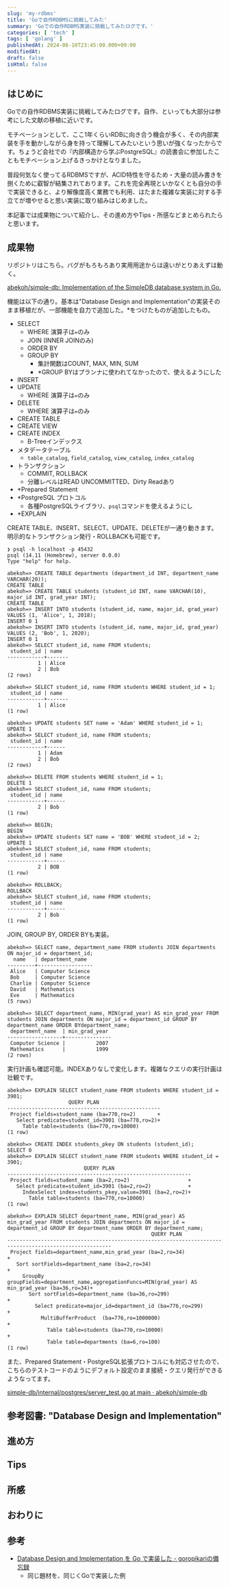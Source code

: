 ```yaml
---
slug: 'my-rdbms'
title: 'Goで自作RDBMSに挑戦してみた'
summary: 'Goでの自作RDBMS実装に挑戦してみたログです。'
categories: [ 'tech' ]
tags: [ 'golang' ]
publishedAt: 2024-06-10T23:45:00.000+09:00
modifiedAt:
draft: false
isHtml: false
---
```


## はじめに

Goでの自作RDBMS実装に挑戦してみたログです。自作、といっても大部分は参考にした文献の移植に近いです。

モチベーションとして、ここ1年くらいRDBに向き合う機会が多く、その内部実装を手を動かしながら身を持って理解してみたいという思いが強くなったからです。ちょうど会社での『内部構造から学ぶPostgreSQL』の読書会に参加したこともモチベーション上げるきっかけとなりました。

普段何気なく使ってるRDBMSですが、ACID特性を守るため・大量の読み書きを捌くために叡智が結集されております。これを完全再現といかなくとも自分の手で実装できると、より解像度高く業務でも利用、はたまた複雑な実装に対する手立てが増やせると思い実装に取り組みはじめました。

本記事では成果物について紹介し、その進め方やTips・所感などまとめられたらと思います。

## 成果物

リポジトリはこちら。バグがもろもろあり実用用途からは遠いがとりあえずは動く。

[abekoh/simple-db: Implementation of the SimpleDB database system in Go.](https://github.com/abekoh/simple-db)

機能は以下の通り。基本は"Database Design and Implementation"の実装そのまま移植だが、一部機能を自力で追加した。*をつけたものが追加したもの。

- SELECT
  - WHERE 演算子は`=`のみ
  - JOIN (INNER JOINのみ)
  - ORDER BY
  - GROUP BY
    - 集計関数はCOUNT, MAX, MIN, SUM
    - *GROUP BYはプランナに使われてなかったので、使えるようにした
- INSERT
- UPDATE
  - WHERE 演算子は`=`のみ
- DELETE
  - WHERE 演算子は`=`のみ
- CREATE TABLE
- CREATE VIEW
- CREATE INDEX
  - B-Treeインデックス
- メタデータテーブル
  - `table_catalog`, `field_catalog`, `view_catalog`, `index_catalog`
- トランザクション
  - COMMIT, ROLLBACK
  - 分離レベルはREAD UNCOMMITTED、Dirty Readあり
- *Prepared Statement
- *PostgreSQL プロトコル
  - 各種PostgreSQLライブラリ、`psql`コマンドを使えるようにし
- *EXPLAIN

CREATE TABLE、INSERT、SELECT、UPDATE、DELETEが一通り動きます。
明示的なトランザクション発行・ROLLBACKも可能です。

```
❯ psql -h localhost -p 45432
psql (14.11 (Homebrew), server 0.0.0)
Type "help" for help.

abekoh=> CREATE TABLE departments (department_id INT, department_name VARCHAR(20));
CREATE TABLE
abekoh=> CREATE TABLE students (student_id INT, name VARCHAR(10), major_id INT, grad_year INT);
CREATE TABLE
abekoh=> INSERT INTO students (student_id, name, major_id, grad_year) VALUES (1, 'Alice', 1, 2018);
INSERT 0 1
abekoh=> INSERT INTO students (student_id, name, major_id, grad_year) VALUES (2, 'Bob', 1, 2020);
INSERT 0 1
abekoh=> SELECT student_id, name FROM students;
 student_id | name
------------+-------
          1 | Alice
          2 | Bob
(2 rows)

abekoh=> SELECT student_id, name FROM students WHERE student_id = 1;
 student_id | name
------------+-------
          1 | Alice
(1 row)

abekoh=> UPDATE students SET name = 'Adam' WHERE student_id = 1;
UPDATE 1
abekoh=> SELECT student_id, name FROM students;
 student_id | name
------------+------
          1 | Adam
          2 | Bob
(2 rows)

abekoh=> DELETE FROM students WHERE student_id = 1;
DELETE 1
abekoh=> SELECT student_id, name FROM students;
 student_id | name
------------+------
          2 | Bob
(1 row)

abekoh=> BEGIN;
BEGIN
abekoh=> UPDATE students SET name = 'BOB' WHERE student_id = 2;
UPDATE 1
abekoh=> SELECT student_id, name FROM students;
 student_id | name
------------+------
          2 | BOB
(1 row)

abekoh=> ROLLBACK;
ROLLBACK
abekoh=> SELECT student_id, name FROM students;
 student_id | name
------------+------
          2 | Bob
(1 row)
```

JOIN, GROUP BY, ORDER BYも実装。

```
abekoh=> SELECT name, department_name FROM students JOIN departments ON major_id = department_id;
  name   | department_name
---------+------------------
 Alice   | Computer Science
 Bob     | Computer Science
 Charlie | Computer Science
 David   | Mathematics
 Eve     | Mathematics
(5 rows)

abekoh=> SELECT department_name, MIN(grad_year) AS min_grad_year FROM students JOIN departments ON major_id = department_id GROUP BY department_name ORDER BYdepartment_name;
 department_name  | min_grad_year
------------------+---------------
 Computer Science |          2007
 Mathematics      |          1999
(2 rows)
```

実行計画も確認可能。INDEXありなしで変化します。複雑なクエリの実行計画は壮観です。

```
abekoh=> EXPLAIN SELECT student_name FROM students WHERE student_id = 3901;
                    QUERY PLAN
--------------------------------------------------
 Project fields=student_name (ba=770,ro=2)       +
   Select predicate=student_id=3901 (ba=770,ro=2)+
     Table table=students (ba=770,ro=10000)
(1 row)

abekoh=> CREATE INDEX students_pkey ON students (student_id);
SELECT 0
abekoh=> EXPLAIN SELECT student_name FROM students WHERE student_id = 3901;
                         QUERY PLAN
------------------------------------------------------------
 Project fields=student_name (ba=2,ro=2)                   +
   Select predicate=student_id=3901 (ba=2,ro=2)            +
     IndexSelect index=students_pkey,value=3901 (ba=2,ro=2)+
       Table table=students (ba=770,ro=10000)
(1 row)

abekoh=> EXPLAIN SELECT department_name, MIN(grad_year) AS min_grad_year FROM students JOIN departments ON major_id = department_id GROUP BY department_name ORDER BY department_name;
                                               QUERY PLAN
--------------------------------------------------------------------------------------------------------
 Project fields=department_name,min_grad_year (ba=2,ro=34)                                             +
   Sort sortFields=department_name (ba=2,ro=34)                                                        +
     GroupBy groupFields=department_name,aggregationFuncs=MIN(grad_year) AS min_grad_year (ba=36,ro=34)+
       Sort sortFields=department_name (ba=36,ro=299)                                                  +
         Select predicate=major_id=department_id (ba=776,ro=299)                                       +
           MultiBufferProduct  (ba=776,ro=1000000)                                                     +
             Table table=students (ba=770,ro=10000)                                                    +
             Table table=departments (ba=6,ro=100)
(1 row)
```

また、Prepared Statement・PostgreSQL拡張プロトコルにも対応させたので、こちらのテストコードのようにデフォルト設定のまま接続・クエリ発行ができるようなってます。

[simple-db/internal/postgres/server\_test.go at main · abekoh/simple-db](https://github.com/abekoh/simple-db/blob/48112524b28a1afabd371dfd822321784cc11aa4/internal/postgres/server_test.go)


## 参考図書: "Database Design and Implementation"

## 進め方

## Tips

## 所感

## おわりに

## 参考

- [Database Design and Implementation を Go で実装した - goropikariの備忘録](https://goropikari.hatenablog.com/entry/simpledb_sciore)
  - 同じ題材を、同じくGoで実装した例
